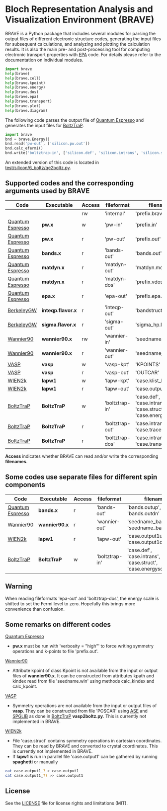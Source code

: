 # Bloch Representation Analysis and Visualization Environment (BRAVE)

BRAVE is a Python package that includes several modules for parsing the output files of different electronic structure codes, generating the input files for subsequent calculations, and analyzing and plotting the calculation results. It is also the main pre- and post-processing tool for computing electronic transport properties with [EPA](https://github.com/mir-group/EPA) code. For details please refer to the documentation on individual modules.
```python
import brave
help(brave)
help(brave.cell)
help(brave.kpoint)
help(brave.energy)
help(brave.dos)
help(brave.epa)
help(brave.transport)
help(brave.plot)
help(brave.diagram)
```

The following code parses the output file of [Quantum Espresso](https://www.quantum-espresso.org/) and generates the input files for [BoltzTraP](https://goo.gl/atsFQ8).
```python
import brave
bnd = brave.Energy()
bnd.read('pw-out', ['silicon.pw.out'])
bnd.calc_efermi()
bnd.write('boltztrap-in', ['silicon.def', 'silicon.intrans', 'silicon.struct', 'silicon.energy'])
```
An extended version of this code is located in [test/silicon/6_boltz/qe2boltz.py](test/silicon/6_boltz/qe2boltz.py).

## Supported codes and the corresponding arguments used by BRAVE

| Code                                                  | Executable          | Access | fileformat      | filenames                                                |
|-------------------------------------------------------|---------------------|--------|-----------------|----------------------------------------------------------|
|                                                       |                     | rw     | 'internal'      | 'prefix.brave'                                           |
| [Quantum Espresso](https://www.quantum-espresso.org/) | **pw.x**            | w      | 'pw-in'         | 'prefix.in'                                              |
| [Quantum Espresso](https://www.quantum-espresso.org/) | **pw.x**            | r      | 'pw-out'        | 'prefix.out'                                             |
| [Quantum Espresso](https://www.quantum-espresso.org/) | **bands.x**         | r      | 'bands-out'     | 'bands.out'                                              |
| [Quantum Espresso](https://www.quantum-espresso.org/) | **matdyn.x**        | r      | 'matdyn-out'    | 'matdyn.modes'                                           |
| [Quantum Espresso](https://www.quantum-espresso.org/) | **matdyn.x**        | r      | 'matdyn-dos'    | 'prefix.vdos'                                            |
| [Quantum Espresso](https://www.quantum-espresso.org/) | **epa.x**           | r      | 'epa-out'       | 'prefix.epa.e'                                           |
| [BerkeleyGW](https://www.berkeleygw.org/)             | **inteqp.flavor.x** | r      | 'inteqp-out'    | 'bandstructure.dat'                                      |
| [BerkeleyGW](https://www.berkeleygw.org/)             | **sigma.flavor.x**  | r      | 'sigma-out'     | 'sigma_hp.log'                                           |
| [Wannier90](https://www.wannier.org/)                 | **wannier90.x**     | rw     | 'wannier-in'    | 'seedname.win'                                           |
| [Wannier90](https://www.wannier.org/)                 | **wannier90.x**     | r      | 'wannier-out'   | 'seedname_band.dat'                                      |
| [VASP](https://www.vasp.at/)                          | **vasp**            | w      | 'vasp-kpt'      | 'KPOINTS'                                                |
| [VASP](https://www.vasp.at/)                          | **vasp**            | r      | 'vasp-out'      | 'OUTCAR'                                                 |
| [WIEN2k](https://susi.theochem.tuwien.ac.at/)         | **lapw1**           | w      | 'lapw-kpt'      | 'case.klist_band'                                        |
| [WIEN2k](https://susi.theochem.tuwien.ac.at/)         | **lapw1**           | r      | 'lapw-out'      | 'case.output1'                                           |
| [BoltzTraP](https://goo.gl/atsFQ8)                    | **BoltzTraP**       | w      | 'boltztrap-in'  | 'case.def', 'case.intrans', 'case.struct', 'case.energy' |
| [BoltzTraP](https://goo.gl/atsFQ8)                    | **BoltzTraP**       | r      | 'boltztrap-out' | 'case.intrans', 'case.trace'                             |
| [BoltzTraP](https://goo.gl/atsFQ8)                    | **BoltzTraP**       | r      | 'boltztrap-dos' | 'case.intrans', 'case.transdos'                          |

**Access** indicates whether BRAVE can read and/or write the corresponding **filenames**.

## Some codes use separate files for different spin components

| Code                                                  | Executable      | Access | fileformat      | filenames                                                  |
|-------------------------------------------------------|-----------------|--------|-----------------|------------------------------------------------------------|
| [Quantum Espresso](https://www.quantum-espresso.org/) | **bands.x**     | r      | 'bands-out'     | 'bands.outup', 'bands.outdn'                               |
| [Wannier90](https://www.wannier.org/)                 | **wannier90.x** | r      | 'wannier-out'   | 'seedname_band.datup', 'seedname_band.datdn'               |
| [WIEN2k](https://susi.theochem.tuwien.ac.at/)         | **lapw1**       | r      | 'lapw-out'      | 'case.output1up', 'case.output1dn'                         |
| [BoltzTraP](https://goo.gl/atsFQ8)                    | **BoltzTraP**   | w      | 'boltztrap-in'  | 'case.def', 'case.intrans', 'case.struct', 'case.energyso' |

## Warning

When reading fileformats 'epa-out' and 'boltztrap-dos', the energy scale is shifted to set the Fermi level to zero. Hopefully this brings more convenience than confusion.

## Some remarks on different codes

[Quantum Espresso](https://www.quantum-espresso.org/)

* **pw.x** must be run with 'verbosity = "high"' to force writing symmetry operations and k-points to file 'prefix.out'.

[Wannier90](https://www.wannier.org/)

* Attribute kpoint of class Kpoint is not available from the input or output files of **wannier90.x**. It can be constructed from attributes kpath and kindex read from file 'seedname.win' using methods calc_kindex and calc_kpoint.

[VASP](https://www.vasp.at/)

* Symmetry operations are not available from the input or output files of **vasp**. They can be constructed from file 'POSCAR' using [ASE](https://wiki.fysik.dtu.dk/ase/) and [SPGLIB](https://atztogo.github.io/spglib/python-spglib.html) as done in [BoltzTraP](https://goo.gl/atsFQ8) **vasp2boltz.py**. This is currently not implemented in BRAVE.

[WIEN2k](https://susi.theochem.tuwien.ac.at/)

* File 'case.struct' contains symmetry operations in cartesian coordinates. They can be read by BRAVE and converted to crystal coordinates. This is currently not implemented in BRAVE.
* If **lapw1** is run in parallel file 'case.output1' can be gathered by running **spaghetti** or manually
```bash
cat case.output1_? > case.output1
cat case.output1_?? >> case.output1
```

## License

See the [LICENSE](LICENSE.txt) file for license rights and limitations (MIT).
